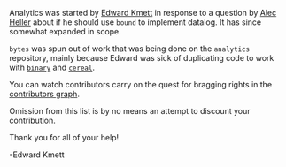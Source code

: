 Analytics was started by [Edward Kmett](https://github.com/ekmett) in response to a question by [Alec Heller](https://github.com/deviant-logic) about if he should use `bound` to implement datalog. It has since somewhat expanded in scope.

`bytes` was spun out of work that was being done on the `analytics` repository, mainly because Edward was sick of duplicating code to work with [`binary`](http://hackage.haskell.org/package/binary) and [`cereal`](http://hackage.haskell.org/package/cereal).

You can watch contributors carry on the quest for bragging rights in the [contributors graph](https://github.com/analytics/bytes/graphs/contributors).

Omission from this list is by no means an attempt to discount your contribution.

Thank you for all of your help!

-Edward Kmett
